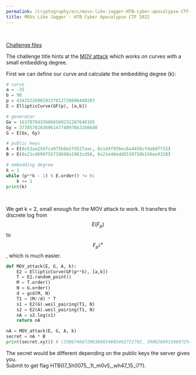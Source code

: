 ```yaml
---
permalink: /cryptography/ecc/movs-like-jagger-HTB-cyber-apocalypse-CTF-2022 
title: MOVs Like Jagger - HTB Cyber Apocalypse CTF 2022 
---
```


<br>

[Challenge files](https://github.com/Connor-McCartney/CTF_Files/tree/main/2022/HTB-Cyber-Apocalypse/crypto_movs_like_jagger)


The challenge title hints at the [MOV attack](https://eprint.iacr.org/2018/307.pdf) which works on curves with a small embedding degree. <br>

First we can define our curve and calculate the embedding degree (k):

```python
# curve
a = -35
b = 98
p = 434252269029337012720086440207
E = EllipticCurve(GF(p), [a,b])

# generator
Gx = 16378704336066569231287640165
Gy = 377857010369614774097663166640
G = E(Gx, Gy)

# public keys
A = E(0x53aa256fca975b0e2fd527aac, 0x1d4f956ec8a4458cfda8dff15)
B = E(0x21cd699755718698a1963cd50, 0x21e48edd5538758b156ee9328)

# embedding degree
k = 1
while (p**k - 1) % E.order() != 0:
    k += 1
print(k) 
```

<br>

We get k = 2, small enough for the MOV attack to work. It transfers the discrete log from $$E(F_p)$$ to $$F_{p^2}^\times$$, which is much easier. <br>

```python
def MOV_attack(E, G, A, k):
    E2 = EllipticCurve(GF(p**k), [a,b])
    T = E2.random_point()
    M = T.order()
    N = G.order()
    d = gcd(M, N)
    T1 = (M//d) * T
    s1 = E2(G).weil_pairing(T1, N)
    s2 = E2(A).weil_pairing(T1, N)
    nA = s2.log(s1)
    return nA

nA = MOV_attack(E, G, A, k)
secret = nA * B
print(secret.xy()) # (338674607206389654805492721792, 390828491586972541331184235565)
```

The secret would be different depending on the public keys the server gives you. <br>
Submit to get flag HTB{I7_5h0075_,1t_m0v5,_wh47_15_i7?}. 
